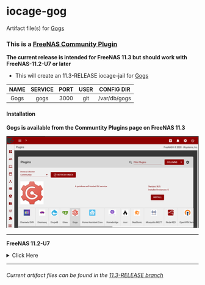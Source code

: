 # iocage-gog
Artifact file(s) for [Gogs][1] 

### This is a [FreeNAS Community Plugin][2]

**The current release is intended for FreeNAS 11.3 but should work with FreeNAS-11.2-U7 or later**

- This will create an 11.3-RELEASE iocage-jail for [Gogs][1]

NAME | SERVICE | PORT | USER | CONFIG DIR
:---: | :---: | :---: | :---: | :---: |
Gogs | gogs | 3000 | git |  /var/db/gogs


#### Installation

**Gogs is available from the Communtity Plugins page on FreeNAS 11.3**

![img][FreeNAS_plugins]

---

**FreeNAS 11.2-U7**
<details><summary>Click Here</summary>
<p>

##### plugin-jail

*The 11.3-RELEASE should work on FreeNAS-11.2-U7 or later*

It is possible to install this plugin on FreeNAS 11.2-U7 using the console.

```bash
wget -O /tmp/gogs.json https://raw.githubusercontent.com/tprelog/freenas-plugin-index/11.3-RELEASE/gogs.json
iocage fetch -P dhcp=on vnet=on vnet_default_interface=auto bpf=yes boot=on -n /tmp/gogs.json --branch 11.3-RELEASE
```

</p>
</details>


---

###### Current artifact files can be found in the [11.3-RELEASE branch][4]

[FreeNAS_plugins]: _img/FreeNAS_gogs.png

[1]: https://gogs.io/
[2]: https://www.freenas.org/plugins/
[3]: https://github.com/tprelog/freenas-plugin-index
[4]: https://github.com/tprelog/iocage-gogs/tree/11.3-RELEASE
